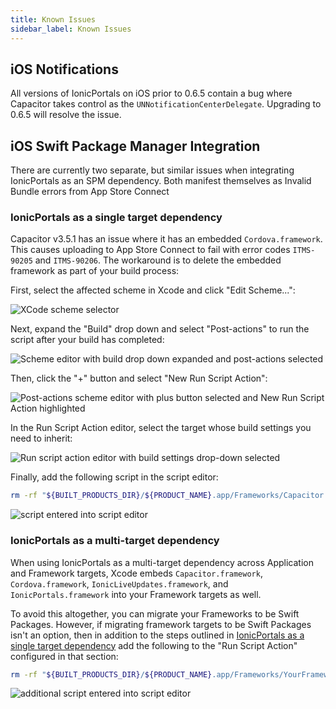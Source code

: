 ```yaml
---
title: Known Issues
sidebar_label: Known Issues
---
```


## iOS Notifications

All versions of IonicPortals on iOS prior to 0.6.5 contain a bug where Capacitor takes control as the `UNNotificationCenterDelegate`. Upgrading to 0.6.5 will resolve the issue.

## iOS Swift Package Manager Integration

There are currently two separate, but similar issues when integrating IonicPortals as an SPM dependency. Both manifest themselves as Invalid Bundle errors from App Store Connect

### IonicPortals as a single target dependency

Capacitor v3.5.1 has an issue where it has an embedded `Cordova.framework`. This causes uploading to App Store Connect to fail with error codes `ITMS-90205` and `ITMS-90206`. The workaround is to delete the embedded framework as part of your build process:

First, select the affected scheme in Xcode and click "Edit Scheme...":

![XCode scheme selector](/img/known-issues/spm-workarounds/01-scheme-edit.png)

Next, expand the "Build" drop down and select "Post-actions" to run the script after your build has completed:

![Scheme editor with build drop down expanded and post-actions selected](/img/known-issues/spm-workarounds/02-post-actions-select.png)

Then, click the "+" button and select "New Run Script Action":

![Post-actions scheme editor with plus button selected and New Run Script Action highlighted](/img/known-issues/spm-workarounds/03-run-script-select.png)

In the Run Script Action editor, select the target whose build settings you need to inherit:

![Run script action editor with build settings drop-down selected](/img/known-issues/spm-workarounds/04-build-settings-select.png)

Finally, add the following script in the script editor:

```bash
rm -rf "${BUILT_PRODUCTS_DIR}/${PRODUCT_NAME}.app/Frameworks/Capacitor.framework/Frameworks"
```

![script entered into script editor](/img/known-issues/spm-workarounds/05-script-entry.png)

### IonicPortals as a multi-target dependency

When using IonicPortals as a multi-target dependency across Application and Framework targets, Xcode embeds `Capacitor.framework`, `Cordova.framework`, `IonicLiveUpdates.framework`, and `IonicPortals.framework` into your Framework targets as well.

To avoid this altogether, you can migrate your Frameworks to be Swift Packages. However, if migrating framework targets to be Swift Packages isn't an option, then in addition to the steps outlined in [IonicPortals as a single target dependency](#ionicportals-as-a-single-target-dependency) add the following to the "Run Script Action" configured in that section:

```bash
rm -rf "${BUILT_PRODUCTS_DIR}/${PRODUCT_NAME}.app/Frameworks/YourFrameworkUsingPortals.framework/Frameworks"
```

![additional script entered into script editor](/img/known-issues/spm-workarounds/06-script-entry.png)
